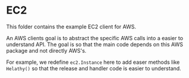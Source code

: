# EC2

This folder contains the example EC2 client for AWS.

An AWS clients goal is to abstract the specific AWS calls into a easier to understand API. The goal is so that the main code depends on this AWS package and not directly AWS's.

For example, we redefine `ec2.Instance` here to add easer methods like `Helathy()` so that the release and handler code is easier to understand.
